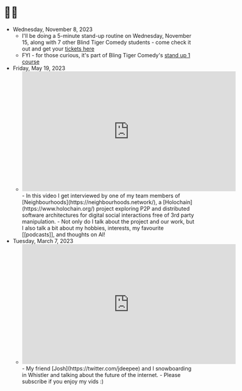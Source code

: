 # 🔗🌲
- Wednesday, November 8, 2023
	- I'll be doing a 5-minute stand-up routine on Wednesday, November 15, along with 7 other Blind Tiger Comedy students - come check it out and get your [tickets here](https://www.eventbrite.ca/e/blind-tiger-comedy-show-swirls-late-show-tickets-751446044347?utm_experiment=control_share_listing&aff=ebdsshios)
	- FYI - for those curious, it's part of Bling Tiger Comedy's [stand up 1 course](https://blindtigercomedy.ca/classes#standup1)
- Friday, May 19, 2023
	- <iframe width="560" height="315" src="https://www.youtube.com/embed/NT9q0S1J5F4" title="YouTube video player" frameborder="0" allow="accelerometer; autoplay; clipboard-write; encrypted-media; gyroscope; picture-in-picture; web-share" allowfullscreen></iframe>
		- In this video I get interviewed by one of my team members of [Neighbourhoods](https://neighbourhoods.network/), a [Holochain](https://www.holochain.org/) project exploring P2P and distributed software architectures for digital social interactions free of 3rd party manipulation.
		- Not only do I talk about the project and our work, but I also talk a bit about my hobbies, interests, my favourite [[podcasts]], and thoughts on AI!
- Tuesday, March 7, 2023
	- <iframe width="560" height="315" src="https://www.youtube.com/embed/U9SLV8_h__Y" title="YouTube video player" frameborder="0" allow="accelerometer; autoplay; clipboard-write; encrypted-media; gyroscope; picture-in-picture; web-share" allowfullscreen></iframe>
		- My friend [Josh](https://twitter.com/jdeepee) and I snowboarding in Whistler and talking about the future of the internet.
		- Please subscribe if you enjoy my vids :)